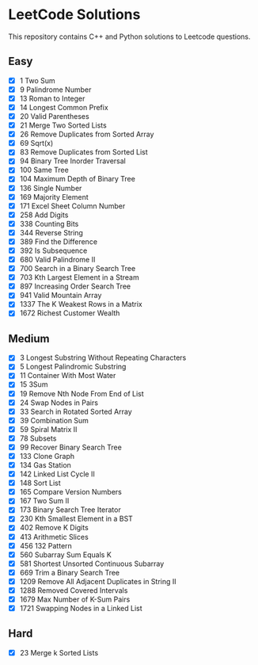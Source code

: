 # LeetCode Solutions

This repository contains C++ and Python solutions to Leetcode questions.

## Easy

- [x] 1 Two Sum
- [x] 9 Palindrome Number
- [x] 13 Roman to Integer
- [x] 14 Longest Common Prefix
- [x] 20 Valid Parentheses
- [x] 21 Merge Two Sorted Lists
- [x] 26 Remove Duplicates from Sorted Array
- [x] 69 Sqrt(x)
- [x] 83 Remove Duplicates from Sorted List
- [x] 94 Binary Tree Inorder Traversal
- [x] 100 Same Tree
- [x] 104 Maximum Depth of Binary Tree
- [x] 136 Single Number
- [x] 169 Majority Element
- [x] 171 Excel Sheet Column Number
- [x] 258 Add Digits
- [x] 338 Counting Bits
- [x] 344 Reverse String
- [x] 389 Find the Difference
- [x] 392 Is Subsequence
- [x] 680 Valid Palindrome II
- [x] 700 Search in a Binary Search Tree
- [x] 703 Kth Largest Element in a Stream
- [x] 897 Increasing Order Search Tree
- [x] 941 Valid Mountain Array
- [x] 1337 The K Weakest Rows in a Matrix
- [x] 1672 Richest Customer Wealth

## Medium

- [x] 3 Longest Substring Without Repeating Characters
- [x] 5 Longest Palindromic Substring
- [x] 11 Container With Most Water
- [x] 15 3Sum
- [x] 19 Remove Nth Node From End of List
- [x] 24 Swap Nodes in Pairs
- [x] 33 Search in Rotated Sorted Array
- [x] 39 Combination Sum
- [x] 59 Spiral Matrix II
- [x] 78 Subsets
- [x] 99 Recover Binary Search Tree
- [x] 133 Clone Graph
- [x] 134 Gas Station
- [x] 142 Linked List Cycle II
- [x] 148 Sort List
- [x] 165 Compare Version Numbers
- [x] 167 Two Sum II
- [x] 173 Binary Search Tree Iterator
- [x] 230 Kth Smallest Element in a BST
- [x] 402 Remove K Digits
- [x] 413 Arithmetic Slices
- [x] 456 132 Pattern
- [x] 560 Subarray Sum Equals K
- [x] 581 Shortest Unsorted Continuous Subarray
- [x] 669 Trim a Binary Search Tree
- [x] 1209 Remove All Adjacent Duplicates in String II
- [x] 1288 Removed Covered Intervals
- [x] 1679 Max Number of K-Sum Pairs
- [x] 1721 Swapping Nodes in a Linked List

## Hard

- [x] 23 Merge k Sorted Lists
